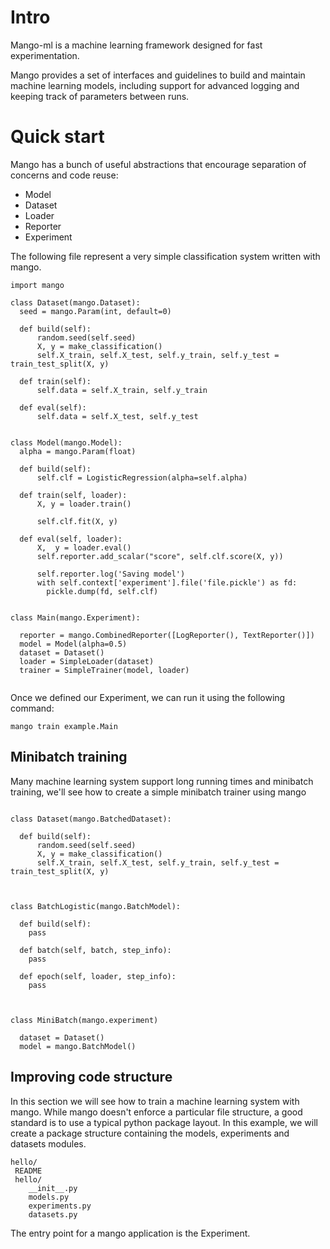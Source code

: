 # Intro

Mango-ml is a machine learning framework designed for fast experimentation.

Mango provides a set of interfaces and guidelines to build and maintain
machine learning models, including support for advanced logging and keeping track
of parameters between runs.

# Quick start

Mango has a bunch of useful abstractions that encourage separation of concerns
and code reuse:

- Model
- Dataset
- Loader
- Reporter
- Experiment

The following file represent a very simple classification system written with mango. 

```
import mango

class Dataset(mango.Dataset):
  seed = mango.Param(int, default=0)
  
  def build(self):
      random.seed(self.seed)
      X, y = make_classification()
      self.X_train, self.X_test, self.y_train, self.y_test = train_test_split(X, y)
      
  def train(self):
      self.data = self.X_train, self.y_train
      
  def eval(self):
      self.data = self.X_test, self.y_test
      
      
class Model(mango.Model):
  alpha = mango.Param(float)
  
  def build(self):
      self.clf = LogisticRegression(alpha=self.alpha)

  def train(self, loader):
      X, y = loader.train()
      
      self.clf.fit(X, y)
  
  def eval(self, loader):
      X,  y = loader.eval()
      self.reporter.add_scalar("score", self.clf.score(X, y))
      
      self.reporter.log('Saving model')
      with self.context['experiment'].file('file.pickle') as fd:
        pickle.dump(fd, self.clf)
       
      
class Main(mango.Experiment):
  
  reporter = mango.CombinedReporter([LogReporter(), TextReporter()])
  model = Model(alpha=0.5)
  dataset = Dataset()
  loader = SimpleLoader(dataset)
  trainer = SimpleTrainer(model, loader)
  
```

Once we defined our Experiment, we can run it using the following command:

```
mango train example.Main
```

## Minibatch training

Many machine learning system support long running times and minibatch training, we'll see how to create a simple minibatch trainer using mango

```

class Dataset(mango.BatchedDataset):
  
  def build(self):
      random.seed(self.seed)
      X, y = make_classification()
      self.X_train, self.X_test, self.y_train, self.y_test = train_test_split(X, y)
    


class BatchLogistic(mango.BatchModel):

  def build(self):
    pass
    
  def batch(self, batch, step_info):
    pass
  
  def epoch(self, loader, step_info):
    pass
 


class MiniBatch(mango.experiment)
  
  dataset = Dataset()
  model = mango.BatchModel()

```




## Improving code structure

In this section we will see how to train a machine learning system with mango. While mango doesn't enforce a particular file structure, a good standard is to use a typical python package layout. In this example, we will create a package structure containing the models, experiments and datasets modules. 

```
hello/
 README
 hello/
    __init__.py
    models.py
    experiments.py
    datasets.py
```

The entry point for a mango application is the Experiment.


